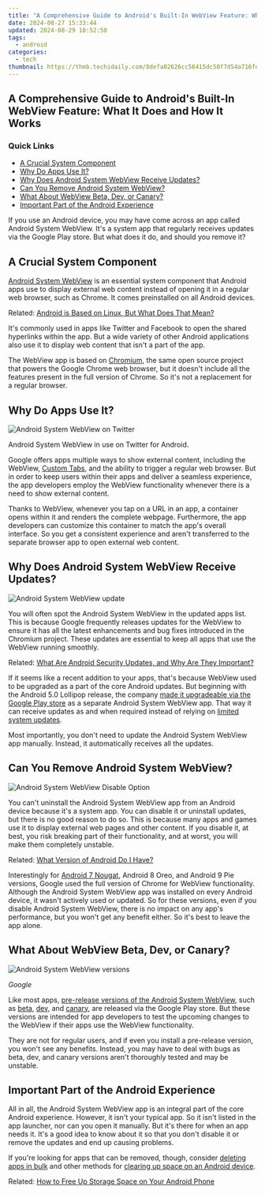 ```yaml
---
title: "A Comprehensive Guide to Android's Built-In WebView Feature: What It Does and How It Works"
date: 2024-08-27 15:33:44
updated: 2024-08-29 10:52:50
tags:
  - android
categories:
  - tech
thumbnail: https://thmb.techidaily.com/8defa02626cc56415dc50f7d54a716fd558d3dd721a0ce14cdc43e33e2f2d6de.jpg
---
```


## A Comprehensive Guide to Android's Built-In WebView Feature: What It Does and How It Works

### Quick Links

* [A Crucial System Component](https://youtube-videos.techidaily.com/the-ultimate-process-for-incorrante-youtube-playlist-integration/)
* [Why Do Apps Use It?](https://hardware-help.techidaily.com/step-by-step-solutions-to-get-your-samsungs-blu-ray-player-running-again/)
* [Why Does Android System WebView Receive Updates?](https://howto.techidaily.com/strategies-for-apps-that-wont-download-from-play-store-on-lava-yuva-2-pro-drfone-by-drfone-fix-android-problems-fix-android-problems/)
* [Can You Remove Android System WebView?](https://win11.techidaily.com/dismantling-the-barriers-to-switching-out-of-s-mode/)
* [What About WebView Beta, Dev, or Canary?](https://buynow-reviews.techidaily.com/exclusive-cyber-monday-offers-save-big-on-popular-roku-models/)
* [Important Part of the Android Experience](https://youtube-video-recordings.techidaily.com/chuckle-campaign-7-ingenious-ideas-for-funny-youtube-videos/)

 If you use an Android device, you may have come across an app called Android System WebView. It's a system app that regularly receives updates via the Google Play store. But what does it do, and should you remove it?

##  A Crucial System Component

[Android System WebView](https://www.anrdoezrs.net/links/3607085/type/dlg/sid/UUhtgUeUpU205239/https://play.google.com/store/apps/details?id=com.google.android.webview) is an essential system component that Android apps use to display external web content instead of opening it in a regular web browser, such as Chrome. It comes preinstalled on all Android devices.

Related: [Android is Based on Linux, But What Does That Mean?](https://facebook-clips.techidaily.com/2024-approved-record-the-essence-of-your-facebook-page/) 

 It's commonly used in apps like Twitter and Facebook to open the shared hyperlinks within the app. But a wide variety of other Android applications also use it to display web content that isn't a part of the app.

 The WebView app is based on [Chromium](https://www.chromium.org/Home/), the same open source project that powers the Google Chrome web browser, but it doesn't include all the features present in the full version of Chrome. So it's not a replacement for a regular browser.

##  Why Do Apps Use It?

![Android System WebView on Twitter](https://static1.howtogeekimages.com/wordpress/wp-content/uploads/2022/07/webview_on_twitter.png) 

Android System WebView in use on Twitter for Android.

 Google offers apps multiple ways to show external content, including the WebView, [Custom Tabs](https://developer.chrome.com/docs/android/custom-tabs/), and the ability to trigger a regular web browser. But in order to keep users within their apps and deliver a seamless experience, the app developers employ the WebView functionality whenever there is a need to show external content.

 Thanks to WebView, whenever you tap on a URL in an app, a container opens within it and renders the complete webpage. Furthermore, the app developers can customize this container to match the app's overall interface. So you get a consistent experience and aren't transferred to the separate browser app to open external web content.

##  Why Does Android System WebView Receive Updates?

![Android System WebView update](https://static1.howtogeekimages.com/wordpress/wp-content/uploads/2022/07/android_system_webview_update-1.png) 

 You will often spot the Android System WebView in the updated apps list. This is because Google frequently releases updates for the WebView to ensure it has all the latest enhancements and bug fixes introduced in the Chromium project. These updates are essential to keep all apps that use the WebView running smoothly.

Related: [What Are Android Security Updates, and Why Are They Important?](https://common-error.techidaily.com/simple-solutions-troubleshooting-and-enhancing-your-file-explorer-on-windows-11/) 

 If it seems like a recent addition to your apps, that's because WebView used to be upgraded as a part of the core Android updates. But beginning with the Android 5.0 Lollipop release, the company [made it upgradeable via the Google Play store](https://developer.chrome.com/docs/multidevice/webview/) as a separate Android System WebView app. That way it can receive updates as and when required instead of relying on [limited system updates](https://activate-lock.techidaily.com/how-to-delete-icloud-account-with-or-without-password-from-your-iphone-se-2022windowsmac-by-drfone-ios/).

 Most importantly, you don't need to update the Android System WebView app manually. Instead, it automatically receives all the updates.

##  Can You Remove Android System WebView?

![Android System WebView Disable Option](https://static1.howtogeekimages.com/wordpress/wp-content/uploads/2022/07/android_system_webview_uninstall.png) 

 You can't uninstall the Android System WebView app from an Android device because it's a system app. You can disable it or uninstall updates, but there is no good reason to do so. This is because many apps and games use it to display external web pages and other content. If you disable it, at best, you risk breaking part of their functionality, and at worst, you will make them completely unstable.

Related: [What Version of Android Do I Have?](https://sound-issues.techidaily.com/troubleshooting-sound-issues-in-windows-solutions-for-audio-pop-ups/) 

 Interestingly for [Android 7 Nougat](https://developer.android.com/about/versions/nougat/android-7.0), Android 8 Oreo, and Android 9 Pie versions, Google used the full version of Chrome for WebView functionality. Although the Android System WebView app was installed on every Android device, it wasn't actively used or updated. So for these versions, even if you disable Android System WebView, there is no impact on any app's performance, but you won't get any benefit either. So it's best to leave the app alone.

##  What About WebView Beta, Dev, or Canary?

![Android System WebView versions](https://static1.howtogeekimages.com/wordpress/wp-content/uploads/2022/07/android_system_webview_versions.png) 

_Google_

 Like most apps, [pre-release versions of the Android System WebView](https://developer.android.com/guide/webapps/webview-testing), such as [beta](https://www.anrdoezrs.net/links/3607085/type/dlg/sid/UUhtgUeUpU205239/https://play.google.com/store/apps/details?id=com.google.android.webview.beta), [dev](https://www.anrdoezrs.net/links/3607085/type/dlg/sid/UUhtgUeUpU205239/https://play.google.com/store/apps/details?id=com.google.android.webview.dev), and [canary](https://www.anrdoezrs.net/links/3607085/type/dlg/sid/UUhtgUeUpU205239/https://play.google.com/store/apps/details?id=com.google.android.webview.canary), are released via the Google Play store. But these versions are intended for app developers to test the upcoming changes to the WebView if their apps use the WebView functionality.

 They are not for regular users, and if even you install a pre-release version, you won't see any benefits. Instead, you may have to deal with bugs as beta, dev, and canary versions aren't thoroughly tested and may be unstable.

##  Important Part of the Android Experience

 All in all, the Android System WebView app is an integral part of the core Android experience. However, it isn't your typical app. So it isn't listed in the app launcher, nor can you open it manually. But it's there for when an app needs it. It's a good idea to know about it so that you don't disable it or remove the updates and end up causing problems.

 If you're looking for apps that can be removed, though, consider [deleting apps in bulk](https://extra-skills.techidaily.com/updated-simplest-way-win-clownfish-vocal-alteration-tool/) and other methods for [clearing up space on an Android device](https://screen-mirror.techidaily.com/how-to-mirror-your-samsung-galaxy-s23plus-screen-to-pc-with-chromecast-drfone-by-drfone-android/).

Related: [How to Free Up Storage Space on Your Android Phone](https://screen-mirror.techidaily.com/how-to-mirror-your-samsung-galaxy-s23plus-screen-to-pc-with-chromecast-drfone-by-drfone-android/)

<ins class="adsbygoogle"
     style="display:block"
     data-ad-format="autorelaxed"
     data-ad-client="ca-pub-7571918770474297"
     data-ad-slot="1223367746"></ins>



<ins class="adsbygoogle"
     style="display:block"
     data-ad-client="ca-pub-7571918770474297"
     data-ad-slot="8358498916"
     data-ad-format="auto"
     data-full-width-responsive="true"></ins>
